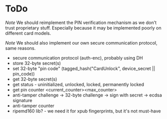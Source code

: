 # ToDo

*Note* We should reimplement the PIN verification mechanism as we don't trust proprietary stuff. Especially because it may be implemented poorly on different card models.

*Note* We should also implement our own secure communication protocol, same reasons.

- secure communication protocol (auth-enc), probably using DH
- store 32-byte secret(s)
- set 32-byte "pin code" (tagged_hash("CardUnlock", device_secret || pin_code))
- get 32-byte secret(s)
- get status - uninitialized, unlocked, locked, permanently locked
- get pin counter <current_counter><max_counter>
- anti-tamper challenge -> 32-byte challenge -> sign with secret -> ecdsa signature
- anti-tamper counter
- ripemd160 lib? - we need it for xpub fingerprints, but it's not must-have